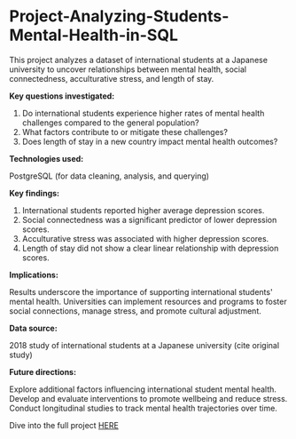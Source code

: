 # Project-Analyzing-Students-Mental-Health-in-SQL

This project analyzes a dataset of international students at a Japanese university to uncover relationships between mental health, social connectedness, acculturative stress, and length of stay.

**Key questions investigated:**

1. Do international students experience higher rates of mental health challenges compared to the general population?
2. What factors contribute to or mitigate these challenges?
3. Does length of stay in a new country impact mental health outcomes?

**Technologies used:**

PostgreSQL (for data cleaning, analysis, and querying)

**Key findings:**

1. International students reported higher average depression scores.
2. Social connectedness was a significant predictor of lower depression scores.
3. Acculturative stress was associated with higher depression scores.
4. Length of stay did not show a clear linear relationship with depression scores.

**Implications:**

Results underscore the importance of supporting international students' mental health.
Universities can implement resources and programs to foster social connections, manage stress, and promote cultural adjustment.

**Data source:**

2018 study of international students at a Japanese university (cite original study)

**Future directions:**

Explore additional factors influencing international student mental health.
Develop and evaluate interventions to promote wellbeing and reduce stress.
Conduct longitudinal studies to track mental health trajectories over time.

Dive into the full project [HERE](https://github.com/JachimmaChristian/Project-Analyzing-Students-Mental-Health-in-SQL/blob/main/workspace/notebook.ipynb)
